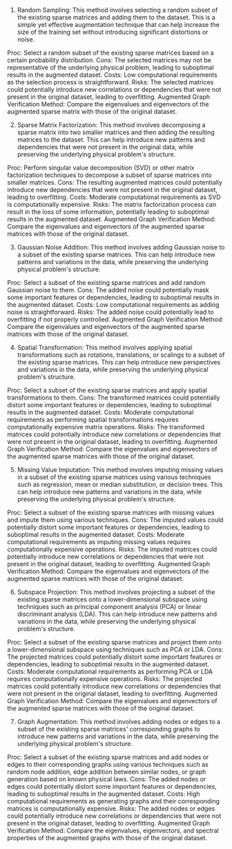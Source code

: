 1. Random Sampling: This method involves selecting a random subset of the existing sparse matrices and adding them to the dataset. This is a simple yet effective augmentation technique that can help increase the size of the training set without introducing significant distortions or noise.

Proc: Select a random subset of the existing sparse matrices based on a certain probability distribution.
Cons: The selected matrices may not be representative of the underlying physical problem, leading to suboptimal results in the augmented dataset.
Costs: Low computational requirements as the selection process is straightforward.
Risks: The selected matrices could potentially introduce new correlations or dependencies that were not present in the original dataset, leading to overfitting.
Augmented Graph Verification Method: Compare the eigenvalues and eigenvectors of the augmented sparse matrix with those of the original dataset.

2. Sparse Matrix Factorization: This method involves decomposing a sparse matrix into two smaller matrices and then adding the resulting matrices to the dataset. This can help introduce new patterns and dependencies that were not present in the original data, while preserving the underlying physical problem's structure.

Proc: Perform singular value decomposition (SVD) or other matrix factorization techniques to decompose a subset of sparse matrices into smaller matrices.
Cons: The resulting augmented matrices could potentially introduce new dependencies that were not present in the original dataset, leading to overfitting.
Costs: Moderate computational requirements as SVD is computationally expensive.
Risks: The matrix factorization process can result in the loss of some information, potentially leading to suboptimal results in the augmented dataset.
Augmented Graph Verification Method: Compare the eigenvalues and eigenvectors of the augmented sparse matrices with those of the original dataset.

3. Gaussian Noise Addition: This method involves adding Gaussian noise to a subset of the existing sparse matrices. This can help introduce new patterns and variations in the data, while preserving the underlying physical problem's structure.

Proc: Select a subset of the existing sparse matrices and add random Gaussian noise to them.
Cons: The added noise could potentially mask some important features or dependencies, leading to suboptimal results in the augmented dataset.
Costs: Low computational requirements as adding noise is straightforward.
Risks: The added noise could potentially lead to overfitting if not properly controlled.
Augmented Graph Verification Method: Compare the eigenvalues and eigenvectors of the augmented sparse matrices with those of the original dataset.

4. Spatial Transformation: This method involves applying spatial transformations such as rotations, translations, or scalings to a subset of the existing sparse matrices. This can help introduce new perspectives and variations in the data, while preserving the underlying physical problem's structure.

Proc: Select a subset of the existing sparse matrices and apply spatial transformations to them.
Cons: The transformed matrices could potentially distort some important features or dependencies, leading to suboptimal results in the augmented dataset.
Costs: Moderate computational requirements as performing spatial transformations requires computationally expensive matrix operations.
Risks: The transformed matrices could potentially introduce new correlations or dependencies that were not present in the original dataset, leading to overfitting.
Augmented Graph Verification Method: Compare the eigenvalues and eigenvectors of the augmented sparse matrices with those of the original dataset.

5. Missing Value Imputation: This method involves imputing missing values in a subset of the existing sparse matrices using various techniques such as regression, mean or median substitution, or decision trees. This can help introduce new patterns and variations in the data, while preserving the underlying physical problem's structure.

Proc: Select a subset of the existing sparse matrices with missing values and impute them using various techniques.
Cons: The imputed values could potentially distort some important features or dependencies, leading to suboptimal results in the augmented dataset.
Costs: Moderate computational requirements as imputing missing values requires computationally expensive operations.
Risks: The imputed matrices could potentially introduce new correlations or dependencies that were not present in the original dataset, leading to overfitting.
Augmented Graph Verification Method: Compare the eigenvalues and eigenvectors of the augmented sparse matrices with those of the original dataset.

6. Subspace Projection: This method involves projecting a subset of the existing sparse matrices onto a lower-dimensional subspace using techniques such as principal component analysis (PCA) or linear discriminant analysis (LDA). This can help introduce new patterns and variations in the data, while preserving the underlying physical problem's structure.

Proc: Select a subset of the existing sparse matrices and project them onto a lower-dimensional subspace using techniques such as PCA or LDA.
Cons: The projected matrices could potentially distort some important features or dependencies, leading to suboptimal results in the augmented dataset.
Costs: Moderate computational requirements as performing PCA or LDA requires computationally expensive operations.
Risks: The projected matrices could potentially introduce new correlations or dependencies that were not present in the original dataset, leading to overfitting.
Augmented Graph Verification Method: Compare the eigenvalues and eigenvectors of the augmented sparse matrices with those of the original dataset.

7. Graph Augmentation: This method involves adding nodes or edges to a subset of the existing sparse matrices' corresponding graphs to introduce new patterns and variations in the data, while preserving the underlying physical problem's structure.

Proc: Select a subset of the existing sparse matrices and add nodes or edges to their corresponding graphs using various techniques such as random node addition, edge addition between similar nodes, or graph generation based on known physical laws.
Cons: The added nodes or edges could potentially distort some important features or dependencies, leading to suboptimal results in the augmented dataset.
Costs: High computational requirements as generating graphs and their corresponding matrices is computationally expensive.
Risks: The added nodes or edges could potentially introduce new correlations or dependencies that were not present in the original dataset, leading to overfitting.
Augmented Graph Verification Method: Compare the eigenvalues, eigenvectors, and spectral properties of the augmented graphs with those of the original dataset.
